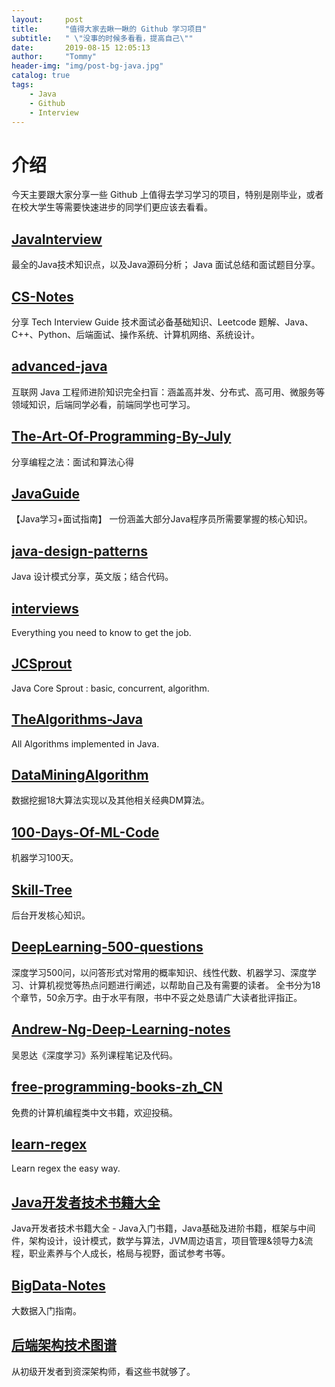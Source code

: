 ```yaml
---
layout:     post
title:      "值得大家去瞅一瞅的 Github 学习项目"
subtitle:   " \"没事的时候多看看，提高自己\""
date:       2019-08-15 12:05:13
author:     "Tommy"
header-img: "img/post-bg-java.jpg"
catalog: true
tags:
    - Java
    - Github
    - Interview
---
```


# 介绍
今天主要跟大家分享一些 Github 上值得去学习学习的项目，特别是刚毕业，或者在校大学生等需要快速进步的同学们更应该去看看。

## [JavaInterview](https://github.com/joyang1/JavaInterview)
最全的Java技术知识点，以及Java源码分析；
Java 面试总结和面试题目分享。

## [CS-Notes](https://github.com/CyC2018/CS-Notes)
分享 Tech Interview Guide 技术面试必备基础知识、Leetcode 题解、Java、C++、Python、后端面试、操作系统、计算机网络、系统设计。

## [advanced-java](https://github.com/doocs/advanced-java)
互联网 Java 工程师进阶知识完全扫盲：涵盖高并发、分布式、高可用、微服务等领域知识，后端同学必看，前端同学也可学习。

## [The-Art-Of-Programming-By-July](https://github.com/julycoding/The-Art-Of-Programming-By-July)
分享编程之法：面试和算法心得

## [JavaGuide](https://github.com/Snailclimb/JavaGuide)
【Java学习+面试指南】 一份涵盖大部分Java程序员所需要掌握的核心知识。

## [java-design-patterns](https://github.com/iluwatar/java-design-patterns)
Java 设计模式分享，英文版；结合代码。

## [interviews](https://github.com/kdn251/interviews)
Everything you need to know to get the job. 

## [JCSprout](https://github.com/crossoverJie/JCSprout)
Java Core Sprout : basic, concurrent, algorithm.

## [TheAlgorithms-Java](https://github.com/TheAlgorithms/Java)
All Algorithms implemented in Java.

## [DataMiningAlgorithm](https://github.com/linyiqun/DataMiningAlgorithm)
数据挖掘18大算法实现以及其他相关经典DM算法。

## [100-Days-Of-ML-Code](https://github.com/MLEveryday/100-Days-Of-ML-Code)
机器学习100天。

## [Skill-Tree](https://github.com/linw7/Skill-Tree)
后台开发核心知识。

## [DeepLearning-500-questions](https://github.com/scutan90/DeepLearning-500-questions)
深度学习500问，以问答形式对常用的概率知识、线性代数、机器学习、深度学习、计算机视觉等热点问题进行阐述，以帮助自己及有需要的读者。 全书分为18个章节，50余万字。由于水平有限，书中不妥之处恳请广大读者批评指正。

## [Andrew-Ng-Deep-Learning-notes](https://github.com/bighuang624/Andrew-Ng-Deep-Learning-notes)
吴恩达《深度学习》系列课程笔记及代码。

## [free-programming-books-zh_CN](https://github.com/justjavac/free-programming-books-zh_CN)
免费的计算机编程类中文书籍，欢迎投稿。

## [learn-regex](https://github.com/ziishaned/learn-regex/)
Learn regex the easy way.

## [Java开发者技术书籍大全](https://github.com/sorenduan/awesome-java-books)
Java开发者技术书籍大全 - Java入门书籍，Java基础及进阶书籍，框架与中间件，架构设计，设计模式，数学与算法，JVM周边语言，项目管理&领导力&流程，职业素养与个人成长，格局与视野，面试参考书等。

## [BigData-Notes](https://github.com/heibaiying/BigData-Notes)
大数据入门指南。

## [后端架构技术图谱](https://github.com/xingshaocheng/architect-awesome)
从初级开发者到资深架构师，看这些书就够了。